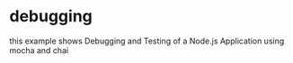 # debugging
this example shows Debugging and Testing of a Node.js Application using mocha and chai 
